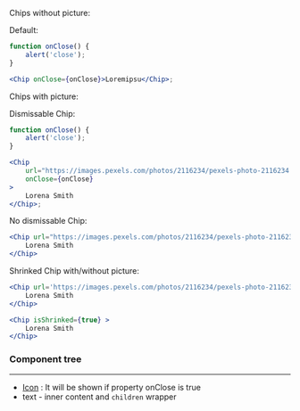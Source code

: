 Chips without picture:

Default:

```jsx
function onClose() {
    alert('close');
}

<Chip onClose={onClose}>Loremipsu</Chip>;
```

Chips with picture:

Dismissable Chip:

```jsx
function onClose() {
    alert('close');
}

<Chip
    url="https://images.pexels.com/photos/2116234/pexels-photo-2116234.jpeg?auto=compress&cs=tinysrgb&dpr=1&w=500"
    onClose={onClose}
>
    Lorena Smith
</Chip>;
```

No dismissable Chip:

```jsx
<Chip url="https://images.pexels.com/photos/2116234/pexels-photo-2116234.jpeg?auto=compress&cs=tinysrgb&dpr=1&w=500">
    Lorena Smith
</Chip>
```

Shrinked Chip with/without picture:

```jsx
<Chip url='https://images.pexels.com/photos/2116234/pexels-photo-2116234.jpeg?auto=compress&cs=tinysrgb&dpr=1&w=500' isShrinked={true} >
    Lorena Smith
</Chip>

<Chip isShrinked={true} >
    Lorena Smith
</Chip>
```

### Component tree

---

-   [Icon](#/General?id=icon) : It will be shown if property onClose is true
-   text - inner content and `children` wrapper
